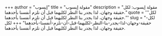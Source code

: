 +++
author = "إيسوب"
title = "مقولة إيسوب"
description = "مقولة إيسوب: لكل حقيقة وجهان، لذا يجدر بنا النظر لكليهما قبل أن نلزم أنفسنا بأحدهما."
quote = '''لكل حقيقة وجهان، لذا يجدر بنا النظر لكليهما قبل أن نلزم أنفسنا بأحدهما.''' 
slug = "لكل-حقيقة-وجهان-لذا-يجدر-بنا-النظر-لكليهما-قبل-أن-نلزم-أنفسنا-بأحدهما"
+++
لكل حقيقة وجهان، لذا يجدر بنا النظر لكليهما قبل أن نلزم أنفسنا بأحدهما.
